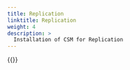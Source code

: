 ```yaml
---
title: Replication
linktitle: Replication
weight: 4
description: >
  Installation of CSM for Replication
--- 
```


{{<include file="content/docs/getting-started/installation/operator/openshift_modules/replication.md" hideIds="1" hideClasses="3">}}